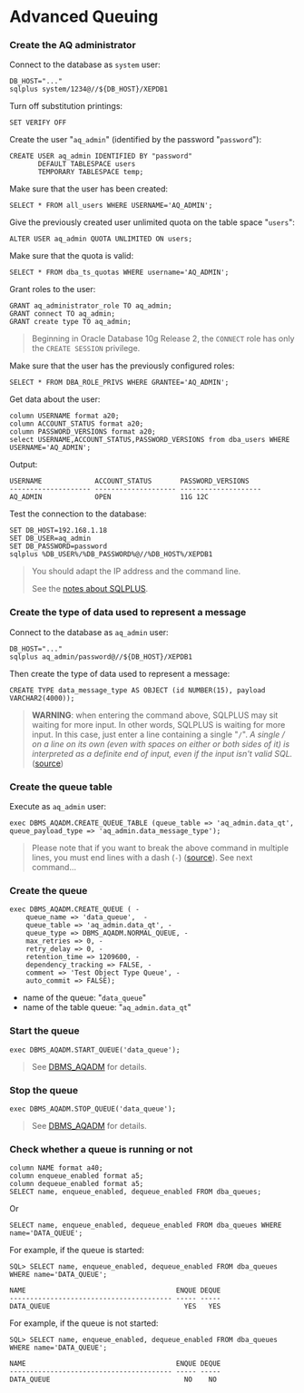 # Advanced Queuing

### Create the AQ administrator

Connect to the database as `system` user:

	DB_HOST="..."
	sqlplus system/1234@//${DB_HOST}/XEPDB1

Turn off substitution printings:

	SET VERIFY OFF

Create the user "`aq_admin`" (identified by the password "`password`"):

	CREATE USER aq_admin IDENTIFIED BY "password"
	       DEFAULT TABLESPACE users
	       TEMPORARY TABLESPACE temp;

Make sure that the user has been created:

	SELECT * FROM all_users WHERE USERNAME='AQ_ADMIN';

Give the previously created user unlimited quota on the table space "`users`":

	ALTER USER aq_admin QUOTA UNLIMITED ON users;

Make sure that the quota is valid:

	SELECT * FROM dba_ts_quotas WHERE username='AQ_ADMIN';

Grant roles to the user:

	GRANT aq_administrator_role TO aq_admin;
	GRANT connect TO aq_admin;
	GRANT create type TO aq_admin;

> Beginning in Oracle Database 10g Release 2, the `CONNECT` role has only the `CREATE SESSION` privilege.

Make sure that the user has the previously configured roles:

	SELECT * FROM DBA_ROLE_PRIVS WHERE GRANTEE='AQ_ADMIN';

Get data about the user:

```
column USERNAME format a20;
column ACCOUNT_STATUS format a20;
column PASSWORD_VERSIONS format a20;
select USERNAME,ACCOUNT_STATUS,PASSWORD_VERSIONS from dba_users WHERE USERNAME='AQ_ADMIN';
```

Output:

```
USERNAME             ACCOUNT_STATUS       PASSWORD_VERSIONS
-------------------- -------------------- --------------------
AQ_ADMIN             OPEN                 11G 12C
```

Test the connection to the database:

```dos
SET DB_HOST=192.168.1.18
SET DB_USER=aq_admin
SET DB_PASSWORD=password
sqlplus %DB_USER%/%DB_PASSWORD%@//%DB_HOST%/XEPDB1
```

> You should adapt the IP address and the command line.
>
> See the [notes about SQLPLUS](sqlplus-notes.md).

### Create the type of data used to represent a message

Connect to the database as `aq_admin` user:

	DB_HOST="..."
	sqlplus aq_admin/password@//${DB_HOST}/XEPDB1

Then create the type of data used to represent a message:

	CREATE TYPE data_message_type AS OBJECT (id NUMBER(15), payload VARCHAR2(4000));

> **WARNING**: when entering the command above, SQLPLUS may sit waiting for more input.
> In other words, SQLPLUS is waiting for more input. In this case, just enter a line containing a single "`/`".
> _A single / on a line on its own (even with spaces on either or both sides of it) is interpreted as a 
> definite end of input, even if the input isn't valid SQL._ ([source](https://stackoverflow.com/questions/5751739/how-do-i-complete-the-input-of-a-create-type-in-sqlplus-oracle))

### Create the queue table

Execute as `aq_admin` user:

	exec DBMS_AQADM.CREATE_QUEUE_TABLE (queue_table => 'aq_admin.data_qt', queue_payload_type => 'aq_admin.data_message_type');

> Please note that if you want to break the above command in multiple lines, you must end lines with a dash (`-`) ([source](https://stackoverflow.com/questions/4529665/what-is-the-correct-syntax-to-break-a-pl-sql-procedure-call-in-multiple-lines)). See next command...


### Create the queue

	exec DBMS_AQADM.CREATE_QUEUE ( -
		queue_name => 'data_queue',  -
		queue_table => 'aq_admin.data_qt', -
		queue_type => DBMS_AQADM.NORMAL_QUEUE, -
		max_retries => 0, -
		retry_delay => 0, -
		retention_time => 1209600, -
		dependency_tracking => FALSE, -
		comment => 'Test Object Type Queue', -
		auto_commit => FALSE);

* name of the queue: "`data_queue`"
* name of the table queue: "`aq_admin.data_qt`"

### Start the queue

	exec DBMS_AQADM.START_QUEUE('data_queue');

> See [DBMS_AQADM](https://docs.oracle.com/database/121/ARPLS/d_aqadm.htm#ARPLS65306) for details.

### Stop the queue

	exec DBMS_AQADM.STOP_QUEUE('data_queue');

> See [DBMS_AQADM](https://docs.oracle.com/database/121/ARPLS/d_aqadm.htm#ARPLS65306) for details.

### Check whether a queue is running or not

```
column NAME format a40;
column enqueue_enabled format a5;
column dequeue_enabled format a5;
SELECT name, enqueue_enabled, dequeue_enabled FROM dba_queues;
```

Or

```
SELECT name, enqueue_enabled, dequeue_enabled FROM dba_queues WHERE name='DATA_QUEUE';
```

For example, if the queue is started:

```
SQL> SELECT name, enqueue_enabled, dequeue_enabled FROM dba_queues WHERE name='DATA_QUEUE';

NAME                                     ENQUE DEQUE
---------------------------------------- ----- -----
DATA_QUEUE                                 YES   YES
```

For example, if the queue is not started:

```
SQL> SELECT name, enqueue_enabled, dequeue_enabled FROM dba_queues WHERE name='DATA_QUEUE';

NAME                                     ENQUE DEQUE
---------------------------------------- ----- -----
DATA_QUEUE                                 NO    NO
```


